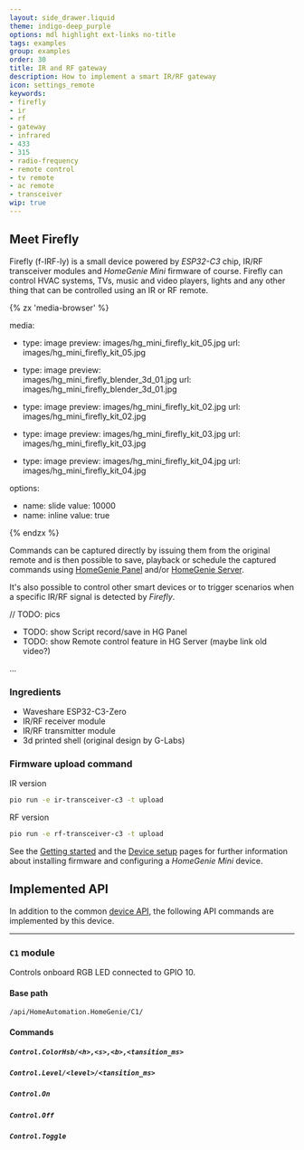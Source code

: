 ```yaml
---
layout: side_drawer.liquid
theme: indigo-deep_purple
options: mdl highlight ext-links no-title
tags: examples
group: examples
order: 30
title: IR and RF gateway
description: How to implement a smart IR/RF gateway
icon: settings_remote
keywords:
- firefly
- ir
- rf
- gateway
- infrared
- 433
- 315
- radio-frequency
- remote control
- tv remote
- ac remote
- transceiver
wip: true
---
```


## Meet Firefly

Firefly (f-IRF-ly) is a small device powered by *ESP32-C3* chip, IR/RF transceiver modules and
*HomeGenie Mini* firmware of course.
Firefly can control HVAC systems, TVs, music and video players, lights and any other thing that can be controlled
using an IR or RF remote.


<div layout="row center-center">
<div style="min-width: 360px;max-width: 420px;width: 100%;"><div class="media-container" style="height: auto; aspect-ratio: 15/12">
{% zx 'media-browser' %}

media:

- type: image
  preview: images/hg_mini_firefly_kit_05.jpg
  url: images/hg_mini_firefly_kit_05.jpg

- type: image
  preview: images/hg_mini_firefly_blender_3d_01.jpg
  url: images/hg_mini_firefly_blender_3d_01.jpg

- type: image
  preview: images/hg_mini_firefly_kit_02.jpg
  url: images/hg_mini_firefly_kit_02.jpg

- type: image
  preview: images/hg_mini_firefly_kit_03.jpg
  url: images/hg_mini_firefly_kit_03.jpg

- type: image
  preview: images/hg_mini_firefly_kit_04.jpg
  url: images/hg_mini_firefly_kit_04.jpg

options:
- name: slide
  value: 10000
- name: inline
  value: true

{% endzx %}
</div></div></div>


Commands can be captured directly by issuing them from the original remote and is then possible
to save, playback or schedule the captured commands using [HomeGenie Panel](../../../../panel)
and/or [HomeGenie Server](../../../../server).

It's also possible to control other smart devices or to trigger scenarios when a specific IR/RF
signal is detected by *Firefly*.


// TODO: pics

- TODO: show Script record/save in HG Panel
- TODO: show Remote control feature in HG Server (maybe link old video?)


...




### Ingredients

- Waveshare ESP32-C3-Zero
- IR/RF receiver module
- IR/RF transmitter module
- 3d printed shell (original design by G-Labs)



### Firmware upload command

IR version

```bash
pio run -e ir-transceiver-c3 -t upload
```

RF version

```bash
pio run -e rf-transceiver-c3 -t upload
```


See the [Getting started](../../getting-started) and the [Device setup](../../device-setup) pages
for further information about installing firmware and configuring a *HomeGenie Mini* device.

<a name="api"></a>
## Implemented API

In addition to the common [device API](../../programming/api), the following API commands are implemented by
this device.



---



### `C1` module

Controls onboard RGB LED connected to GPIO 10.

#### Base path

`/api/HomeAutomation.HomeGenie/C1/`

#### Commands

##### `Control.ColorHsb/<h>,<s>,<b>,<tansition_ms>`

##### `Control.Level/<level>/<tansition_ms>`

##### `Control.On`

##### `Control.Off`

##### `Control.Toggle`
